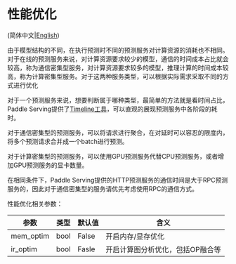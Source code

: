 # 性能优化

(简体中文|[English](./PERFORMANCE_OPTIM.md))

由于模型结构的不同，在执行预测时不同的预测服务对计算资源的消耗也不相同。对于在线的预测服务来说，对计算资源要求较少的模型，通信的时间成本占比就会较高，称为通信密集型服务，对计算资源要求较多的模型，推理计算的时间成本较高，称为计算密集型服务。对于这两种服务类型，可以根据实际需求采取不同的方式进行优化

对于一个预测服务来说，想要判断属于哪种类型，最简单的方法就是看时间占比，Paddle Serving提供了[Timeline工具](../python/examples/util/README_CN.md)，可以直观的展现预测服务中各阶段的耗时。

对于通信密集型的预测服务，可以将请求进行聚合，在对延时可以容忍的限度内，将多个预测请求合并成一个batch进行预测。

对于计算密集型的预测服务，可以使用GPU预测服务代替CPU预测服务，或者增加GPU预测服务的显卡数量。

在相同条件下，Paddle Serving提供的HTTP预测服务的通信时间是大于RPC预测服务的，因此对于通信密集型的服务请优先考虑使用RPC的通信方式。

性能优化相关参数：

| 参数      | 类型 | 默认值 | 含义                      |
| --------- | ---- | ------ | -------------------------------- |
| mem_optim | bool | False  | 开启内存/显存优化                |
| ir_optim  | bool | Fasle  | 开启计算图分析优化，包括OP融合等 |
